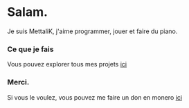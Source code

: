 # Salam.
Je suis MettaliK, j'aime programmer, jouer et faire du piano.

### Ce que je fais
Vous pouvez explorer tous mes projets [ici](https://github.com/MettaliK)

### Merci.
Si vous le voulez, vous pouvez me faire un don en monero [ici](https://example.com)
